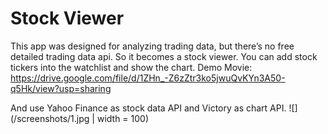 # Stock Viewer
This app was designed for analyzing trading data, but there’s no free detailed trading data api. So it becomes a stock viewer. You can add stock tickers into the watchlist and show the chart.
Demo Movie: https://drive.google.com/file/d/1ZHn_-Z6zZtr3ko5jwuQvKYn3A50-q5Hk/view?usp=sharing

And use Yahoo Finance as stock data API and Victory as chart API.
![](/screenshots/1.jpg | width = 100)
